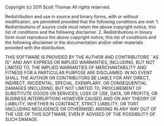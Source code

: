Copyright (c) 2011 Scott Thomas All rights reserved.

Redistribution and use in source and binary forms, with or without modification, are permitted provided that the following conditions are met: 1. Redistributions of source code must retain the above copyright    notice, this list of conditions and the following disclaimer. 2. Redistributions in binary form must reproduce the above copyright    notice, this list of conditions and the following disclaimer in the    documentation and/or other materials provided with the distribution.

THIS SOFTWARE IS PROVIDED BY THE AUTHOR AND CONTRIBUTORS ``AS IS'' AND ANY EXPRESS OR IMPLIED WARRANTIES, INCLUDING, BUT NOT LIMITED TO, THE IMPLIED WARRANTIES OF MERCHANTABILITY AND FITNESS FOR A PARTICULAR PURPOSE ARE DISCLAIMED. IN NO EVENT SHALL THE AUTHOR OR CONTRIBUTORS BE LIABLE FOR ANY DIRECT, INDIRECT, INCIDENTAL, SPECIAL, EXEMPLARY, OR CONSEQUENTIAL DAMAGES (INCLUDING, BUT NOT LIMITED TO, PROCUREMENT OF SUBSTITUTE GOODS OR SERVICES; LOSS OF USE, DATA, OR PROFITS; OR BUSINESS INTERRUPTION) HOWEVER CAUSED AND ON ANY THEORY OF LIABILITY, WHETHER IN CONTRACT, STRICT LIABILITY, OR TORT (INCLUDING NEGLIGENCE OR OTHERWISE) ARISING IN ANY WAY OUT OF THE USE OF THIS SOFTWARE, EVEN IF ADVISED OF THE POSSIBILITY OF SUCH DAMAGE.
